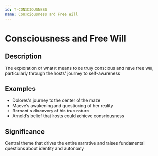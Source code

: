 ```yaml
---
id: T-CONSCIOUSNESS
name: Consciousness and Free Will
---
```


# Consciousness and Free Will

## Description
The exploration of what it means to be truly conscious and have free will, particularly through the hosts' journey to self-awareness

## Examples
- Dolores's journey to the center of the maze
- Maeve's awakening and questioning of her reality
- Bernard's discovery of his true nature
- Arnold's belief that hosts could achieve consciousness

## Significance
Central theme that drives the entire narrative and raises fundamental questions about identity and autonomy
